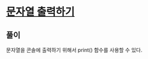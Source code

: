 # [문자열 출력하기][1]

## 풀이

문자열을 콘솔에 출력하기 위해서 print() 함수를 사용할 수 있다.

[1]: https://school.programmers.co.kr/learn/courses/30/lessons/181952?language=python3

